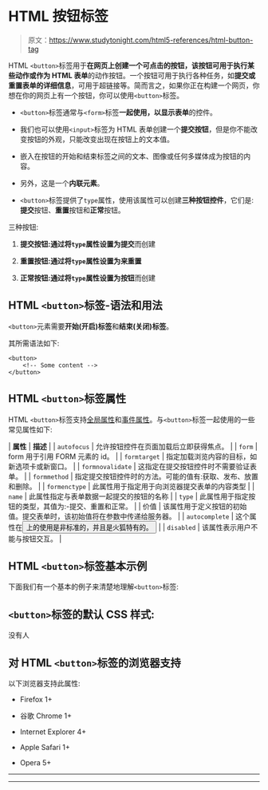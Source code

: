 # HTML 按钮标签

> 原文：<https://www.studytonight.com/html5-references/html-button-tag>

HTML `<button>`标签用于**在网页上创建一个可点击的按钮，该按钮可用于执行某些动作或作为 HTML 表单**的动作按钮。一个按钮可用于执行各种任务，如**提交或重置表单的详细信息**，可用于超链接等。简而言之，如果你正在构建一个网页，你想在你的网页上有一个按钮，你可以使用`<button>`标签。

*   `<button>`标签通常与`<form>`标签**一起使用，以显示表单**的控件。

*   我们也可以使用`<input>`标签为 HTML 表单创建一个**提交按钮**，但是你不能改变按钮的外观，只能改变出现在按钮上的文本值。

*   嵌入在按钮的开始和结束标签之间的文本、图像或任何多媒体成为按钮的内容。

*   另外，这是一个**内联元素**。

*   `<button>`标签提供了`type`属性，使用该属性可以创建**三种按钮控件**，它们是:**提交**按钮、**重置**按钮和**正常**按钮。

三种按钮:

1.  **提交按钮:**通过将`type`属性设置为**提交**而创建

2.  **重置按钮:**通过将`type`属性设置为**来重置**

3.  **正常按钮:**通过将`type`属性设置为**按钮**而创建

## HTML `<button>`标签-语法和用法

`<button>`元素需要**开始(开启)标签**和**结束(关闭)标签**。

其所需语法如下:

```
<button>
    <!-- Some content -->
</button>
```

## HTML `<button>`标签属性

HTML `<button>`标签支持[全局属性](https://www.studytonight.com/html5-references/html-global-attributes)和[事件属性](https://www.studytonight.com/html5-references/html-event-attributes)。与`<button>`标签一起使用的一些常见属性如下:

| **属性** | **描述** |
| `autofocus` | 允许按钮控件在页面加载后立即获得焦点。 |
| `form` | form 用于引用 FORM 元素的 id。 |
| `formtarget` | 指定加载浏览内容的目标，如新选项卡或新窗口。 |
| `formnovalidate` | 这指定在提交按钮控件时不需要验证表单。 |
| `formmethod` | 指定提交按钮控件时的方法。可能的值有:获取、发布、放置和删除。 |
| `formenctype` | 此属性用于指定用于向浏览器提交表单的内容类型 |
| `name` | 此属性指定与表单数据一起提交的按钮的名称 |
| `type` | 此属性用于指定按钮的类型，其值为:-提交、重置和正常。 |
| 价值 | 该属性用于定义按钮的初始值。提交表单时，该初始值将在参数中传递给服务器。 |
| `autocomplete` | 这个属性在<button>上的使用是非标准的，并且是火狐特有的。</button> |
| `disabled` | 该属性表示用户不能与按钮交互。 |

## HTML `<button>`标签基本示例

下面我们有一个基本的例子来清楚地理解`<button>`标签:

## `<button>`标签的默认 CSS 样式:

没有人

## 对 HTML `<button>`标签的浏览器支持

以下浏览器支持此属性:

*   Firefox 1+

*   谷歌 Chrome 1+

*   Internet Explorer 4+

*   Apple Safari 1+

*   Opera 5+

* * *

* * *